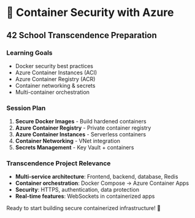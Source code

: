 # 🐳 Container Security with Azure
## 42 School Transcendence Preparation

### Learning Goals
- Docker security best practices  
- Azure Container Instances (ACI)
- Azure Container Registry (ACR)
- Container networking & secrets
- Multi-container orchestration

### Session Plan
1. **Secure Docker Images** - Build hardened containers
2. **Azure Container Registry** - Private container registry  
3. **Azure Container Instances** - Serverless containers
4. **Container Networking** - VNet integration
5. **Secrets Management** - Key Vault + containers

### Transcendence Project Relevance
- **Multi-service architecture**: Frontend, backend, database, Redis
- **Container orchestration**: Docker Compose → Azure Container Apps
- **Security**: HTTPS, authentication, data protection
- **Real-time features**: WebSockets in containerized apps

Ready to start building secure containerized infrastructure! 🚀

